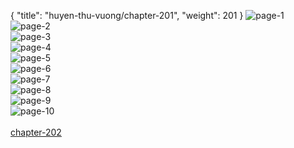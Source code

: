 { "title": "huyen-thu-vuong/chapter-201", "weight": 201 }
<img src="huyen-thu-vuong_0201_01-8eeb2e29bb934cab33e59b028fe2860e.webp" alt="page-1" origin="http://1.bp.blogspot.com/-vhE-Vq3g-nw/Wt2ToUhxPII/AAAAAAAAA60/LDXwUiCYfGwFRFWvPXo4gU3sAUST2pd2QCLcBGAs/s1600/1.jpg?imgmax=0"><br/>
<img src="huyen-thu-vuong_0201_02-9bc50d0cbce17706d431036784107655.webp" alt="page-2" origin="http://1.bp.blogspot.com/-tZLzI6en94A/Wt2ToYLtGJI/AAAAAAAAA6w/dtpGArIUlXAkyppfS74ZWmSp4FRYgZSRQCLcBGAs/s1600/2.jpg?imgmax=0"><br/>
<img src="huyen-thu-vuong_0201_03-27de7064bf755dd9ae65017a3eb00f07.webp" alt="page-3" origin="http://1.bp.blogspot.com/-Zcra91C-zjQ/Wt2TpSE9xOI/AAAAAAAAA68/9102AY_j3iAZ2EXqiNB6bh7xtwG18KhHACLcBGAs/s1600/3.jpg?imgmax=0"><br/>
<img src="huyen-thu-vuong_0201_04-ca3a69974cfcfa3853974d0523b30b34.webp" alt="page-4" origin="http://1.bp.blogspot.com/-UbwA7Sx_c-A/Wt2Tpk9V88I/AAAAAAAAA7A/4QzSbISJfzQQWPpg6QkpE9DrFFWqbMA1gCLcBGAs/s1600/4.jpg?imgmax=0"><br/>
<img src="huyen-thu-vuong_0201_05-02cf82b7f4fa7d79c37414af6d377e9a.webp" alt="page-5" origin="http://1.bp.blogspot.com/-0w0O69J5VuE/Wt2Tp9q_FrI/AAAAAAAAA7E/vRzbA4EmX-wFo11gmcIW86448JvznLhogCLcBGAs/s1600/5.jpg?imgmax=0"><br/>
<img src="huyen-thu-vuong_0201_06-a6782d84bdae599c916d2608c2a8bddf.webp" alt="page-6" origin="http://1.bp.blogspot.com/-whIInitojyE/Wt2TqRvaomI/AAAAAAAAA7I/53KZe3B3BfUehgi7oC9f1sL91AHwifsEQCLcBGAs/s1600/6.jpg?imgmax=0"><br/>
<img src="huyen-thu-vuong_0201_07-84c139eec5cba3a840cf0a69bfde2ba7.webp" alt="page-7" origin="http://1.bp.blogspot.com/-LI7Fh7yfUu8/Wt2Tqj1fCfI/AAAAAAAAA7M/F9KdxMccx5cfoIBj4Dtv6SsfPtceWcyhACLcBGAs/s1600/7.jpg?imgmax=0"><br/>
<img src="huyen-thu-vuong_0201_08-dc39318baa80a566658832a9ae20a0b1.webp" alt="page-8" origin="http://1.bp.blogspot.com/-WTj-QE9lBio/Wt2TqvZcWtI/AAAAAAAAA7Q/pd1xUx2dSdI7pYtCbqnCM_LVHHWw79_pACLcBGAs/s1600/8.jpg?imgmax=0"><br/>
<img src="huyen-thu-vuong_0201_09-01c2f378b1b9dddcce374a49bfea3dda.webp" alt="page-9" origin="http://1.bp.blogspot.com/-n9gm4QyZpYo/Wt2TrPnUMqI/AAAAAAAAA7U/KNSlpR5Gv_sIMt53iNIEyAjyfez6cK0vQCLcBGAs/s1600/9.jpg?imgmax=0"><br/>
<img src="huyen-thu-vuong_0201_10-850x1145-7a8f3462bd404be5ca768a5b4586c25e.webp" alt="page-10" origin="http://1.bp.blogspot.com/-iStqqZsVl0U/Wt2ToWLGyfI/AAAAAAAAA64/uvHh4QUtVaU6j3vUsjMOQETfQzhb2iw1wCLcBGAs/s1600/10.jpg?imgmax=0"><br/>
<br/><a class="nextchap" href="/huyen-thu-vuong/chapter-202">chapter-202</a>
